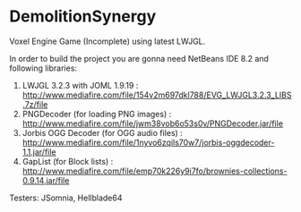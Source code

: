 # DemolitionSynergy
Voxel Engine Game (Incomplete) using latest LWJGL.

In order to build the project you are gonna need NetBeans IDE 8.2 and following libraries:
1. LWJGL 3.2.3 with JOML 1.9.19 : http://www.mediafire.com/file/154v2m697dkl788/EVG_LWJGL3.2.3_LIBS.7z/file
2. PNGDecoder (for loading PNG images) : http://www.mediafire.com/file/jwm38vob6o53s0v/PNGDecoder.jar/file
3. Jorbis OGG Decoder (for OGG audio files) : http://www.mediafire.com/file/1nyvo6zqils70w7/jorbis-oggdecoder-1.1.jar/file
4. GapList (for Block lists) : http://www.mediafire.com/file/emp70k226y9i7fo/brownies-collections-0.9.14.jar/file

Testers: JSomnia, Hellblade64
